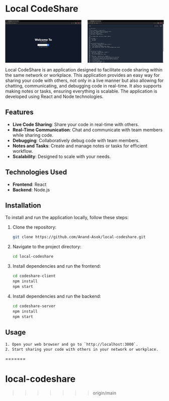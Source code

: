 
# Local CodeShare

<div style="display: flex; justify-content: space-between;">
  <img src="home.png" alt="Logo" style="width: 48%;"/>
  <img src="code.png" alt="Logo" style="width: 48%;"/>
</div>



Local CodeShare is an application designed to facilitate code sharing within the same network or workplace. This application provides an easy way for sharing your code with others, not only in a live manner but also allowing for chatting, communicating, and debugging code in real-time. It also supports making notes or tasks, ensuring everything is scalable. The application is developed using React and Node technologies.

## Features

- **Live Code Sharing**: Share your code in real-time with others.
- **Real-Time Communication**: Chat and communicate with team members while sharing code.
- **Debugging**: Collaboratively debug code with team members.
- **Notes and Tasks**: Create and manage notes or tasks for efficient workflow.
- **Scalability**: Designed to scale with your needs.


## Technologies Used

- **Frontend**: React
- **Backend**: Node.js

## Installation

To install and run the application locally, follow these steps:

1. Clone the repository:
   ```sh
   git clone https://github.com/Anand-Asok/local-codeshare.git

2. Navigate to the project directory:
    ```sh
    cd local-codeshare

3. Install dependencies and run the frontend:
    ```sh
    cd codeshare-client
    npm install
    npm start

3. Install dependencies and run the backend:
    ```sh
    cd codeshare-server
    npm install
    npm start

## Usage

    1. Open your web browser and go to `http://localhost:3000`.
    2. Start sharing your code with others in your network or workplace.


=======
# local-codeshare
>>>>>>> origin/main
